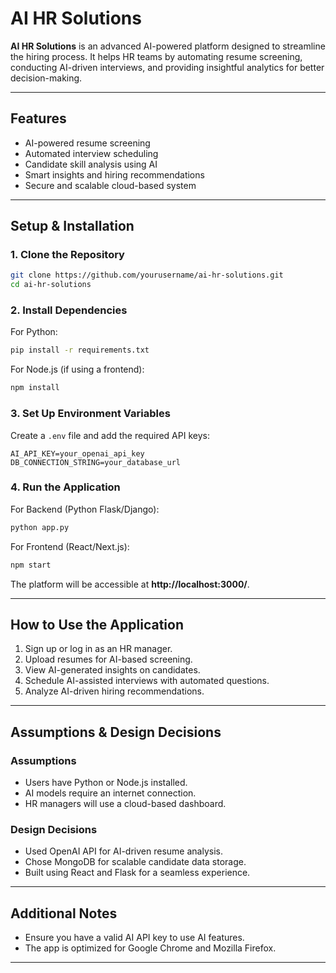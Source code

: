 # **AI HR Solutions**

**AI HR Solutions** is an advanced AI-powered platform designed to streamline the hiring process. It helps HR teams by automating resume screening, conducting AI-driven interviews, and providing insightful analytics for better decision-making.

---

## **Features**
- AI-powered resume screening
- Automated interview scheduling
- Candidate skill analysis using AI
- Smart insights and hiring recommendations
- Secure and scalable cloud-based system

---

## **Setup & Installation**

### **1. Clone the Repository**
```sh
git clone https://github.com/yourusername/ai-hr-solutions.git
cd ai-hr-solutions
```

### **2. Install Dependencies**
For Python:
```sh
pip install -r requirements.txt
```
For Node.js (if using a frontend):
```sh
npm install
```

### **3. Set Up Environment Variables**
Create a `.env` file and add the required API keys:
```
AI_API_KEY=your_openai_api_key
DB_CONNECTION_STRING=your_database_url
```

### **4. Run the Application**
For Backend (Python Flask/Django):
```sh
python app.py
```
For Frontend (React/Next.js):
```sh
npm start
```
The platform will be accessible at **http://localhost:3000/**.

---

## **How to Use the Application**
1. Sign up or log in as an HR manager.
2. Upload resumes for AI-based screening.
3. View AI-generated insights on candidates.
4. Schedule AI-assisted interviews with automated questions.
5. Analyze AI-driven hiring recommendations.

---

## **Assumptions & Design Decisions**
### **Assumptions**
- Users have Python or Node.js installed.
- AI models require an internet connection.
- HR managers will use a cloud-based dashboard.

### **Design Decisions**
- Used OpenAI API for AI-driven resume analysis.
- Chose MongoDB for scalable candidate data storage.
- Built using React and Flask for a seamless experience.

---

## **Additional Notes**
- Ensure you have a valid AI API key to use AI features.
- The app is optimized for Google Chrome and Mozilla Firefox.

---
